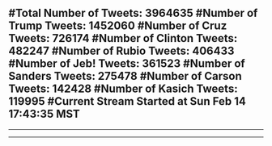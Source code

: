 #Total Number of Tweets: 3964635 
#Number of Trump Tweets: 1452060
#Number of Cruz Tweets: 726174
#Number of Clinton Tweets: 482247
#Number of Rubio Tweets: 406433
#Number of Jeb! Tweets: 361523
#Number of Sanders Tweets: 275478
#Number of Carson Tweets: 142428
#Number of Kasich Tweets: 119995
#Current Stream Started at Sun Feb 14 17:43:35 MST
---
---
---
